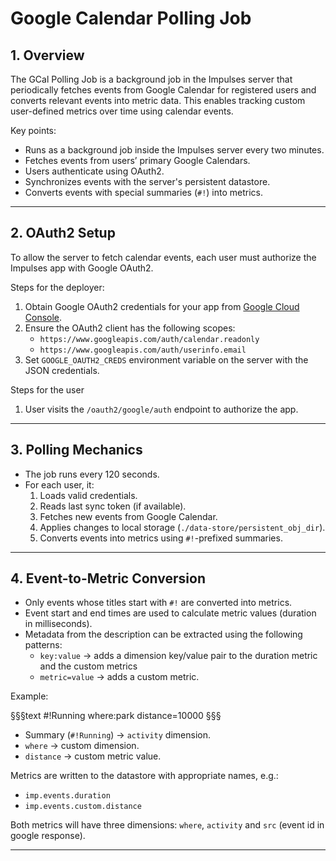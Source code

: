 # Google Calendar Polling Job

## 1. Overview

The GCal Polling Job is a background job in the Impulses server that periodically fetches events from Google Calendar for registered users and converts relevant events into metric data. This enables tracking custom user-defined metrics over time using calendar events.

Key points:  
- Runs as a background job inside the Impulses server every two minutes.
- Fetches events from users’ primary Google Calendars.  
- Users authenticate using OAuth2.  
- Synchronizes events with the server's persistent datastore.  
- Converts events with special summaries (`#!`) into metrics.  

---

## 2. OAuth2 Setup
To allow the server to fetch calendar events, each user must authorize the Impulses app with Google OAuth2.

Steps for the deployer:  
1. Obtain Google OAuth2 credentials for your app from [Google Cloud Console](https://console.cloud.google.com/apis/credentials).  
2. Ensure the OAuth2 client has the following scopes:
   - `https://www.googleapis.com/auth/calendar.readonly`  
   - `https://www.googleapis.com/auth/userinfo.email`  
3. Set `GOOGLE_OAUTH2_CREDS` environment variable on the server with the JSON credentials.  

Steps for the user
1. User visits the `/oauth2/google/auth` endpoint to authorize the app.  
---

## 3. Polling Mechanics

- The job runs every 120 seconds.
- For each user, it:
  1. Loads valid credentials.
  2. Reads last sync token (if available).
  3. Fetches new events from Google Calendar.
  4. Applies changes to local storage (`./data-store/persistent_obj_dir`).
  5. Converts events into metrics using `#!`-prefixed summaries.

---

## 4. Event-to-Metric Conversion

- Only events whose titles start with `#!` are converted into metrics.
- Event start and end times are used to calculate metric values (duration in milliseconds).  
- Metadata from the description can be extracted using the following patterns:  
  - `key:value` → adds a dimension key/value pair to the duration metric and the custom metrics
  - `metric=value` → adds a custom metric.

Example:

§§§text
#!Running
where:park
distance=10000
§§§

- Summary (`#!Running`) → `activity` dimension.  
- `where` → custom dimension.  
- `distance` → custom metric value.  

Metrics are written to the datastore with appropriate names, e.g.:  
- `imp.events.duration`  
- `imp.events.custom.distance`

Both metrics will have three dimensions: `where`, `activity` and `src` (event id in google response).

---
